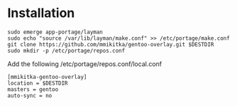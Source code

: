 # Installation
```
sudo emerge app-portage/layman
sudo echo "source /var/lib/layman/make.conf" >> /etc/portage/make.conf
git clone https://github.com/mmikitka/gentoo-overlay.git $DESTDIR
sudo mkdir -p /etc/portage/repos.conf
```

Add the following /etc/portage/repos.conf/local.conf
```
[mmikitka-gentoo-overlay]
location = $DESTDIR
masters = gentoo
auto-sync = no
```
